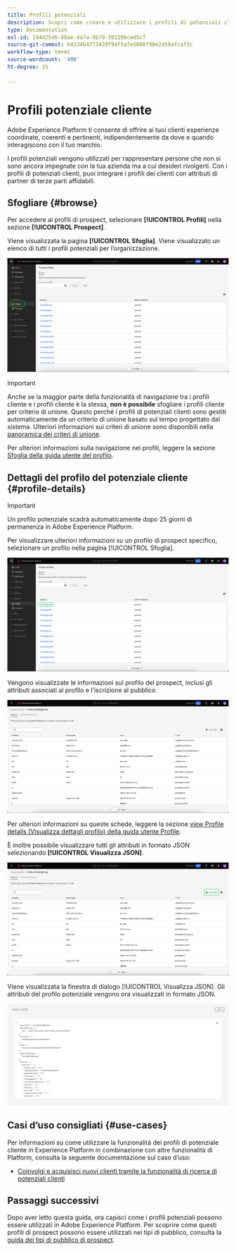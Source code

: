 ```yaml
---
title: Profili potenziali
description: Scopri come creare e utilizzare i profili di potenziali clienti per raccogliere informazioni su clienti sconosciuti utilizzando informazioni di terze parti.
type: Documentation
exl-id: 194d25d6-88ae-4a7a-9b79-39120bced5c7
source-git-commit: b4334b4f73428f94f5a7e5088f98e2459afcaf3c
workflow-type: tm+mt
source-wordcount: '400'
ht-degree: 1%

---
```


# Profili potenziale cliente

Adobe Experience Platform ti consente di offrire ai tuoi clienti esperienze coordinate, coerenti e pertinenti, indipendentemente da dove e quando interagiscono con il tuo marchio.

I profili potenziali vengono utilizzati per rappresentare persone che non si sono ancora impegnate con la tua azienda ma a cui desideri rivolgerti. Con i profili di potenziali clienti, puoi integrare i profili dei clienti con attributi di partner di terze parti affidabili.

## Sfogliare {#browse}

Per accedere ai profili di prospect, selezionare **[!UICONTROL Profili]** nella sezione **[!UICONTROL Prospect]**.

Viene visualizzata la pagina **[!UICONTROL Sfoglia]**. Viene visualizzato un elenco di tutti i profili potenziali per l’organizzazione.

![Il pulsante [!UICONTROL Profili] è evidenziato e visualizza la pagina [!UICONTROL Sfoglia] per i profili prospect.](../images/prospect-profile/browse-profiles.png)

>[!IMPORTANT]
>
>Anche se la maggior parte della funzionalità di navigazione tra i profili cliente e i profili cliente è la stessa, **non è possibile** sfogliare i profili cliente per criterio di unione. Questo perché i profili di potenziali clienti sono gestiti automaticamente da un criterio di unione basato sul tempo progettato dal sistema. Ulteriori informazioni sui criteri di unione sono disponibili nella [panoramica dei criteri di unione](../merge-policies/overview.md).

Per ulteriori informazioni sulla navigazione nei profili, leggere la sezione [Sfoglia della guida utente del profilo](./user-guide.md#browse-identity).

## Dettagli del profilo del potenziale cliente {#profile-details}

>[!IMPORTANT]
>
>Un profilo potenziale scadrà automaticamente dopo 25 giorni di permanenza in Adobe Experience Platform.

Per visualizzare ulteriori informazioni su un profilo di prospect specifico, selezionare un profilo nella pagina [!UICONTROL Sfoglia].

![Nella pagina Sfoglia è evidenziato un profilo prospect.](../images/prospect-profile/select-specific-profile.png)

Vengono visualizzate le informazioni sul profilo del prospect, inclusi gli attributi associati al profilo e l’iscrizione al pubblico.

![Viene visualizzata la pagina dei dettagli del profilo del prospect.](../images/prospect-profile/profile-details.png)

Per ulteriori informazioni su queste schede, leggere la sezione [view Profile details (Visualizza dettagli profilo) della guida utente Profile](./user-guide.md#profile-detail).

È inoltre possibile visualizzare tutti gli attributi in formato JSON selezionando **[!UICONTROL Visualizza JSON]**.

![Il pulsante [!UICONTROL Visualizza JSON] è evidenziato nella pagina dei dettagli del profilo del prospect.](../images/prospect-profile/profile-select-view-json.png)

Viene visualizzata la finestra di dialogo [!UICONTROL Visualizza JSON]. Gli attributi del profilo potenziale vengono ora visualizzati in formato JSON.

![Gli attributi del profilo del prospect sono visualizzati in formato JSON.](../images/prospect-profile/profile-view-json.png)

## Casi d’uso consigliati {#use-cases}

Per informazioni su come utilizzare la funzionalità dei profili di potenziale cliente in Experience Platform in combinazione con altre funzionalità di Platform, consulta la seguente documentazione sul caso d’uso:

- [Coinvolgi e acquisisci nuovi clienti tramite la funzionalità di ricerca di potenziali clienti](../../rtcdp/partner-data/prospecting.md)

## Passaggi successivi

Dopo aver letto questa guida, ora capisci come i profili potenziali possono essere utilizzati in Adobe Experience Platform. Per scoprire come questi profili di prospect possono essere utilizzati nei tipi di pubblico, consulta la [guida dei tipi di pubblico di prospect](../../segmentation/ui/prospect-audience.md).
